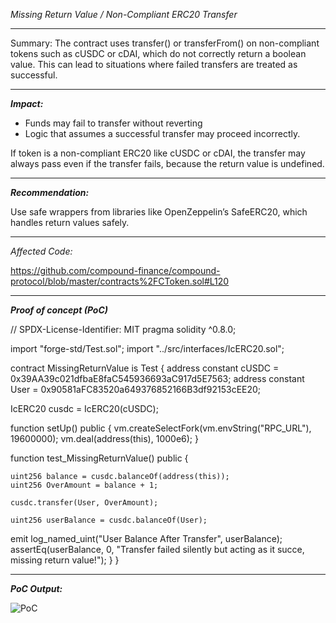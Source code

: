 *Missing Return Value / Non-Compliant ERC20 Transfer*

---

Summary:
The contract uses transfer() or transferFrom() on non-compliant tokens such as cUSDC or cDAI, which do not correctly return a boolean value. This can lead to situations where failed transfers are treated as successful.

---

***Impact:***

- Funds may fail to transfer without reverting
- Logic that assumes a successful transfer may proceed incorrectly.


If token is a non-compliant ERC20 like cUSDC or cDAI, the transfer may always pass even if the transfer fails, because the return value is undefined.

---

***Recommendation:***

Use safe wrappers from libraries like OpenZeppelin’s SafeERC20, which handles return values safely.

---

_Affected Code:_

https://github.com/compound-finance/compound-protocol/blob/master/contracts%2FCToken.sol#L120

---


***Proof of concept (PoC)***


// SPDX-License-Identifier: MIT
pragma solidity ^0.8.0;

import "forge-std/Test.sol";
import "../src/interfaces/IcERC20.sol";

contract MissingReturnValue is Test {
 address constant cUSDC = 0x39AA39c021dfbaE8faC545936693aC917d5E7563;
 address constant User = 0x90581aFC83520a649376852166B3df92153cEE20;

IcERC20 cusdc = IcERC20(cUSDC);

function setUp() public {
    vm.createSelectFork(vm.envString("RPC_URL"), 19600000);
    vm.deal(address(this), 1000e6);
}

function test_MissingReturnValue() public {

    uint256 balance = cusdc.balanceOf(address(this));
    uint256 OverAmount = balance + 1;

    cusdc.transfer(User, OverAmount);
    
    uint256 userBalance = cusdc.balanceOf(User);
emit log_named_uint("User Balance After Transfer", userBalance);
assertEq(userBalance, 0, "Transfer failed silently but acting as it succe, missing return value!");
}
}

---

***PoC Output:***

![PoC](https://github.com/user-attachments/assets/5077f239-7e2c-4a2e-87a0-de1a07035cb8)
